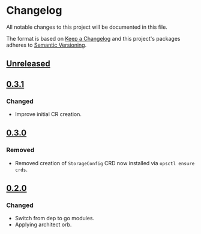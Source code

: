 # Changelog

All notable changes to this project will be documented in this file.

The format is based on [Keep a Changelog](http://keepachangelog.com/en/1.0.0/)
and this project's packages adheres to [Semantic Versioning](http://semver.org/spec/v2.0.0.html).

## [Unreleased]

## [0.3.1]

### Changed

- Improve initial CR creation.



## [0.3.0]

### Removed

- Removed creation of `StorageConfig` CRD now installed via `opsctl ensure crds`.



## [0.2.0]

### Changed

- Switch from dep to go modules.
- Applying architect orb.



[Unreleased]: https://github.com/giantswarm/crdstorage/compare/v0.3.1..HEAD
[0.3.1]: https://github.com/giantswarm/crdstorage/releases/tag/v0.3.1
[0.3.0]: https://github.com/giantswarm/crdstorage/releases/tag/v0.3.0
[0.2.0]: https://github.com/giantswarm/crdstorage/releases/tag/v0.2.0
